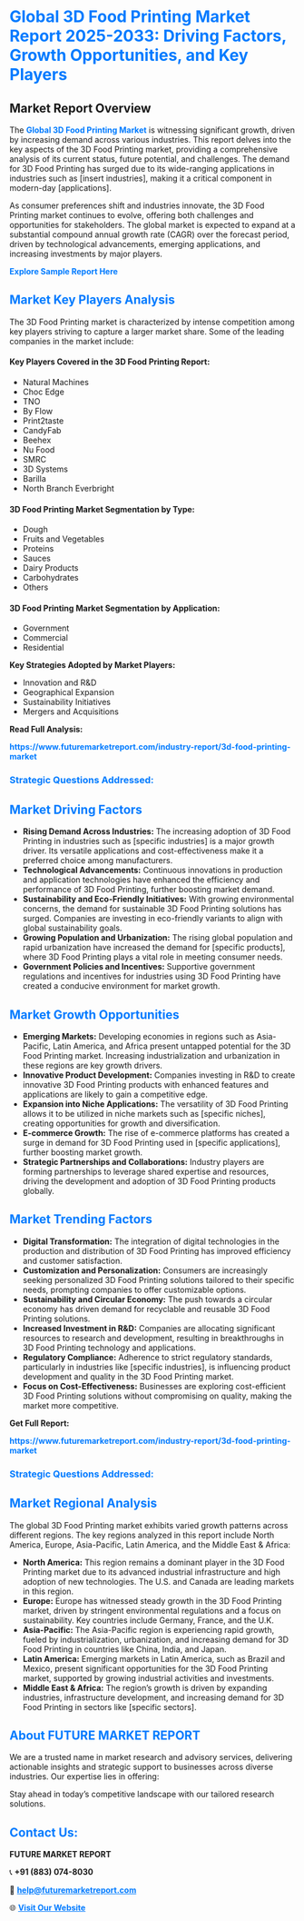 <h1 style="color: #007BFF;">Global 3D Food Printing Market Report 2025-2033: Driving Factors, Growth Opportunities, and Key Players</h1>

<section id="overview">
<h2>Market Report Overview</h2>
<p>The <a href="https://www.futuremarketreport.com/industry-report/3d-food-printing-market" style="color: #007BFF; text-decoration: none;"><strong>Global 3D Food Printing Market</strong></a> is witnessing significant growth, driven by increasing demand across various industries. This report delves into the key aspects of the 3D Food Printing market, providing a comprehensive analysis of its current status, future potential, and challenges. The demand for 3D Food Printing has surged due to its wide-ranging applications in industries such as [insert industries], making it a critical component in modern-day [applications].</p>
<p>As consumer preferences shift and industries innovate, the 3D Food Printing market continues to evolve, offering both challenges and opportunities for stakeholders. The global market is expected to expand at a substantial compound annual growth rate (CAGR) over the forecast period, driven by technological advancements, emerging applications, and increasing investments by major players.</p>
</section>

<section id="overview">
<p><a href="https://www.futuremarketreport.com/request-sample/reportId=45355" style="color: #007BFF; text-decoration: none;"><strong>Explore Sample Report Here</strong></a></p>
</section>

<section id="key-players">
<h2 style="color: #007BFF;">Market Key Players Analysis</h2>
<p>The 3D Food Printing market is characterized by intense competition among key players striving to capture a larger market share. Some of the leading companies in the market include:</p>
<h4>Key Players Covered in the 3D Food Printing Report:</h4>
<ul><li>Natural Machines</li><li>Choc Edge</li><li>TNO</li><li>By Flow</li><li>Print2taste</li><li>CandyFab</li><li>Beehex</li><li>Nu Food</li><li>SMRC</li><li>3D Systems</li><li>Barilla</li><li>North Branch Everbright</li></ul>
<h4>3D Food Printing Market Segmentation by Type:</h4>
<ul><li>Dough</li><li>Fruits and Vegetables</li><li>Proteins</li><li>Sauces</li><li>Dairy Products</li><li>Carbohydrates</li><li>Others</li></ul>

<h4>3D Food Printing Market Segmentation by Application:</h4>
<ul><li>Government</li><li>Commercial</li><li>Residential</li></ul>
<p><strong>Key Strategies Adopted by Market Players:</strong></p>
<ul>
<li>Innovation and R&D</li>
<li>Geographical Expansion</li>
<li>Sustainability Initiatives</li>
<li>Mergers and Acquisitions</li>
</ul>
</section>

<section>
<p><strong>Read Full Analysis: </strong></p><a href="https://www.futuremarketreport.com/industry-report/3d-food-printing-market" style="color: #007BFF; text-decoration: none;"><strong>https://www.futuremarketreport.com/industry-report/3d-food-printing-market</strong></a>
<h3 style="color: #007BFF;">Strategic Questions Addressed:</h3>
</section>

<section id="driving-factors">
<h2 style="color: #007BFF;">Market Driving Factors</h2>
<ul>
<li><strong>Rising Demand Across Industries:</strong> The increasing adoption of 3D Food Printing in industries such as [specific industries] is a major growth driver. Its versatile applications and cost-effectiveness make it a preferred choice among manufacturers.</li>
<li><strong>Technological Advancements:</strong> Continuous innovations in production and application technologies have enhanced the efficiency and performance of 3D Food Printing, further boosting market demand.</li>
<li><strong>Sustainability and Eco-Friendly Initiatives:</strong> With growing environmental concerns, the demand for sustainable 3D Food Printing solutions has surged. Companies are investing in eco-friendly variants to align with global sustainability goals.</li>
<li><strong>Growing Population and Urbanization:</strong> The rising global population and rapid urbanization have increased the demand for [specific products], where 3D Food Printing plays a vital role in meeting consumer needs.</li>
<li><strong>Government Policies and Incentives:</strong> Supportive government regulations and incentives for industries using 3D Food Printing have created a conducive environment for market growth.</li>
</ul>
</section>

<section id="growth-opportunities">
<h2 style="color: #007BFF;">Market Growth Opportunities</h2>
<ul>
<li><strong>Emerging Markets:</strong> Developing economies in regions such as Asia-Pacific, Latin America, and Africa present untapped potential for the 3D Food Printing market. Increasing industrialization and urbanization in these regions are key growth drivers.</li>
<li><strong>Innovative Product Development:</strong> Companies investing in R&D to create innovative 3D Food Printing products with enhanced features and applications are likely to gain a competitive edge.</li>
<li><strong>Expansion into Niche Applications:</strong> The versatility of 3D Food Printing allows it to be utilized in niche markets such as [specific niches], creating opportunities for growth and diversification.</li>
<li><strong>E-commerce Growth:</strong> The rise of e-commerce platforms has created a surge in demand for 3D Food Printing used in [specific applications], further boosting market growth.</li>
<li><strong>Strategic Partnerships and Collaborations:</strong> Industry players are forming partnerships to leverage shared expertise and resources, driving the development and adoption of 3D Food Printing products globally.</li>
</ul>
</section>

<section id="trending-factors">
<h2 style="color: #007BFF;">Market Trending Factors</h2>
<ul>
<li><strong>Digital Transformation:</strong> The integration of digital technologies in the production and distribution of 3D Food Printing has improved efficiency and customer satisfaction.</li>
<li><strong>Customization and Personalization:</strong> Consumers are increasingly seeking personalized 3D Food Printing solutions tailored to their specific needs, prompting companies to offer customizable options.</li>
<li><strong>Sustainability and Circular Economy:</strong> The push towards a circular economy has driven demand for recyclable and reusable 3D Food Printing solutions.</li>
<li><strong>Increased Investment in R&D:</strong> Companies are allocating significant resources to research and development, resulting in breakthroughs in 3D Food Printing technology and applications.</li>
<li><strong>Regulatory Compliance:</strong> Adherence to strict regulatory standards, particularly in industries like [specific industries], is influencing product development and quality in the 3D Food Printing market.</li>
<li><strong>Focus on Cost-Effectiveness:</strong> Businesses are exploring cost-efficient 3D Food Printing solutions without compromising on quality, making the market more competitive.</li>
</ul>
</section>

<section>
<p><strong>Get Full Report: </strong></p><a href="https://www.futuremarketreport.com/industry-report/3d-food-printing-market" style="color: #007BFF; text-decoration: none;"><strong>https://www.futuremarketreport.com/industry-report/3d-food-printing-market</strong></a>
<h3 style="color: #007BFF;">Strategic Questions Addressed:</h3>
</section>


<section id="regional-analysis">
<h2 style="color: #007BFF;">Market Regional Analysis</h2>
<p>The global 3D Food Printing market exhibits varied growth patterns across different regions. The key regions analyzed in this report include North America, Europe, Asia-Pacific, Latin America, and the Middle East & Africa:</p>
<ul>
<li><strong>North America:</strong> This region remains a dominant player in the 3D Food Printing market due to its advanced industrial infrastructure and high adoption of new technologies. The U.S. and Canada are leading markets in this region.</li>
<li><strong>Europe:</strong> Europe has witnessed steady growth in the 3D Food Printing market, driven by stringent environmental regulations and a focus on sustainability. Key countries include Germany, France, and the U.K.</li>
<li><strong>Asia-Pacific:</strong> The Asia-Pacific region is experiencing rapid growth, fueled by industrialization, urbanization, and increasing demand for 3D Food Printing in countries like China, India, and Japan.</li>
<li><strong>Latin America:</strong> Emerging markets in Latin America, such as Brazil and Mexico, present significant opportunities for the 3D Food Printing market, supported by growing industrial activities and investments.</li>
<li><strong>Middle East & Africa:</strong> The region’s growth is driven by expanding industries, infrastructure development, and increasing demand for 3D Food Printing in sectors like [specific sectors].</li>
</ul>
</section>

<footer>
<h2 style="color: #007BFF;">About FUTURE MARKET REPORT</h2>
<p>We are a trusted name in market research and advisory services, delivering actionable insights and strategic support to businesses across diverse industries. Our expertise lies in offering:</p>

<p>Stay ahead in today’s competitive landscape with our tailored research solutions.</p>

<h2 style="color: #007BFF;">Contact Us:</h2>
<p><strong>FUTURE MARKET REPORT</strong></p>
<p>📞 <strong>+91 (883) 074-8030</strong></p>
<p>📧 <strong><a href="mailto:help@futuremarketreport.com" style="color: #007BFF;">help@futuremarketreport.com</a></strong></p>
<p>🌐 <strong><a href="https://www.futuremarketreport.com/" style="color: #007BFF;">Visit Our Website</a></strong></p>
</footer>